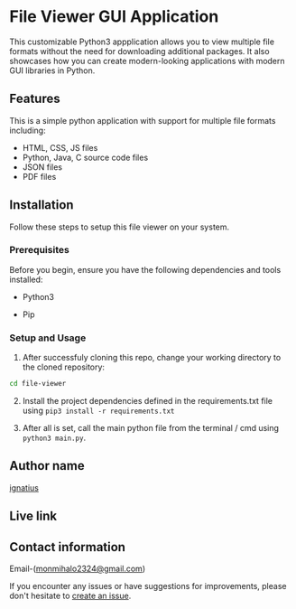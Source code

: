 # File Viewer GUI Application

This customizable Python3 appplication allows you to view multiple file formats without the need for downloading additional packages. It also showcases how you can create modern-looking applications with modern GUI libraries in Python.

## Features

This is a simple python application with support for multiple file formats including:

- HTML, CSS, JS files
- Python, Java, C source code files
- JSON files
- PDF files

## Installation

Follow these steps to setup this file viewer on your system.

### Prerequisites

Before you begin, ensure you have the following dependencies and tools installed:

- Python3

- Pip

### Setup and Usage

1. After successfuly cloning this repo, change your working directory to the cloned repository:

```bash
cd file-viewer
```

2. Install the project dependencies defined in the requirements.txt file using `pip3 install -r requirements.txt`

3. After all is set, call the main python file from the terminal / cmd using `python3 main.py`.



## Author name
[ignatius](https://github.com/monty-iggy-xtius/file_viewer.git)

## Live link
## Contact information
Email-(monmihalo2324@gmail.com)

If you encounter any issues or have suggestions for improvements, please don't hesitate to [create an issue](https://github.com/monty-iggy-xtius/file-viewer/issues).